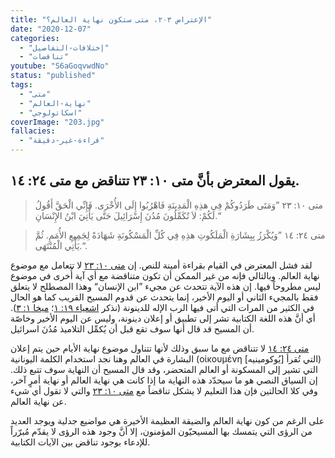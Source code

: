 ```yaml
---
title: "الإعتراض ٢٠٣، متى ستكون نهاية العالم؟"
date: "2020-12-07"
categories:
  - "إختلافات-التفاصيل"
  - "تناقضات"
youtube: "S6aGoqvwdNo"
status: "published"
tags:
  - "متى"
  - "نهاية-العالم"
  - "اسكاتولوجي"
coverImage: "203.jpg"
fallacies:
  - "قراءة-غير-دقيقة"
---
```


## **يقول المعترض بأنَّ متى ١٠: ٢٣ تتناقض مع متى ٢٤: ١٤.**

> متى ١٠: ٢٣ ”وَمَتَى طَرَدُوكُمْ فِي هذِهِ الْمَدِينَةِ فَاهْرُبُوا إِلَى الأُخْرَى. فَإِنِّي الْحَقَّ أَقُولُ لَكُمْ: لاَ تُكَمِّلُونَ مُدُنَ إِسْرَائِيلَ حَتَّى يَأْتِيَ ابْنُ الإِنْسَانِ.“

> متى ٢٤: ١٤ ”وَيُكْرَزُ بِبِشَارَةِ الْمَلَكُوتِ هذِهِ فِي كُلِّ الْمَسْكُونَةِ شَهَادَةً لِجَمِيعِ الأُمَمِ. ثُمَّ يَأْتِي الْمُنْتَهَى.“.

لقد فشل المعترض في القيام بقراءة أمينة للنص. إن [متى ١٠: ٢٣](https://biblia.com/books/ar-vandyke/mt10.23) لا تتعامل مع موضوع نهاية العالم. وبالتالي فإنه من غير الممكن أن تكون متناقضة مع أي آية أُخرى في موضوع ليس مطروحاً فيها. إن هذه الآية تتحدث عن مجيء ”ابن الإنسان“ وهذا المصطلح لا يتعلق فقط بالمجيء الثاني أو اليوم الأخير، إنما يتحدث عن قدوم المسيح القريب كما هو الحال في الكثير من المرات التي أتى فيها الرب الإله للدينونة (نذكر [اشعياء ١٩: ١](https://biblia.com/books/ar-vandyke/is19.1)؛ [ميخا ١: ٣](https://biblia.com/books/ar-vandyke/mic1.3)). أي أنَّ هذه اللغة الكتابية تشر إلى تطبيق أو إعلان دينونة، وليس عن اليوم الأخير وخاصّة أن المسيح قد قال أنها سوف تقع قبل أن يُكمِّل التلاميذ مُدُنَ اسرائيل.

[متى ٢٤: ١٤](https://biblia.com/books/ar-vandyke/mt24.14) لا تتناقض مع ما سبق وذلك لأنها تتناول موضوع نهاية الأيام حين يتم إعلان البشارة في العالم وهنا نجد استخدام الكلمة اليونانية (οἰκουμένη التي تُقرأ \[يُوكومينيه\]) التي تشير إلى المسكونة أو العالم المتحضر، وقد قال المسيح أن النهاية سوف تتبع ذلك. إن السياق النصي هو ما سيحدّد هذه النهاية ما إذا كانت هي نهاية العالم أو نهاية أمرٍ آخر، وفي كلا الحالتين فإن هذا التعليم لا يشكل تناقضاً مع [متى ١٠: ٢٣](https://biblia.com/books/ar-vandyke/mt10.23) والتي لا تقول أي شيء عن نهاية العالم.

على الرغم من كون نهاية العالم والضيقة العظيمة الأخيرة هي مواضيع جدلية ويوجد العديد من الرؤى التي يتمسك بها المسيحيّون المؤمنون، إلا أنَّ وجود هذه الرؤى لا يقدّم مُبرّراً للإدعاء بوجود تناقض بين الآيات الكتابية.
